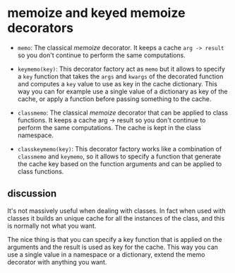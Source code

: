 # memoize and keyed memoize decorators

  - `memo`: The classical *memoize* decorator. It keeps a cache `arg -> result`
      so you don't continue to perform the same computations.

  - `keymemo(key)`: This decorator factory act as `memo` but it allows to
      specify a `key` function that takes the `args` and `kwargs` of the
      decorated function and computes a `key` value to use as key in the cache
      dictionary. This way you can for example use a single value of a
      dictionary as key of the cache, or apply a function before passing
      something to the cache.

  - `classmemo`: The classical *memoize* decorator that can be applied to class
      functions. It keeps a cache arg -> result so you don't continue to perform
      the same computations. The cache is kept in the class namespace.

  - `classkeymemo(key)`: This decorator factory works like a combination of
      `classmemo` and `keymemo`, so it allows to specify a function that
      generate the cache key based on the function arguments and can be applied
      to class functions.

## discussion

It's not massively useful when dealing with classes.
In fact when used with classes it builds an unique cache for all the instances
of the class, and this is normally not what you want.

The nice thing is that you can specify a key function that is applied on the
arguments and the result is used as key for the cache. This way you can use a
single value in a namespace or a dictionary, extend the memo decorator with
anything you want.
